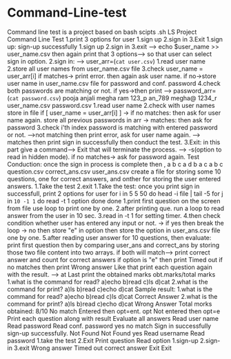 # Command-Line-test
Command line test is a project based on bash scipts .sh
LS Project
 Command Line Test
1.print 3 options for user
1.sign up
2.sign in
3.Exit
1.sign up:
sign-up successfully
1.sign up
2.sign in
3.exit
--> echo $user_name >> user_name.csv
then again print that 3 options-->
so that user can select sign in
option.
2.sign in:
--> user_arr=(`cat user.csv`)
1.read user name
2.store all user names from user_name.csv file
3.check user_name = user_arr[i]
if matches-> print error. then again ask
user name.
if no->store user name in user_name.csv file
for password and conf. password
4.check both passwords are matching or not.
 if yes->then print
--> password_arr=(`cat password.csv`)
pooja
anjali
megha
ram
123_p
an_789
megha@
1234_r
user_name.csv password.csv
1.read user name
2.check with user names store in file
if [ user_name = user_arr[i] ]
-> if no matches: then ask for user name again.
store all previous passwords in arr
-> matches: then ask for password
3.check i'th index password is matching with
entered password or not.
-->not matching then print error, ask for user
 name again.
--> matches then print
sign in successfully
then conduct the test.
3.Exit:
in this part give a command--> Exit
 that will terminate the process.
--> -s(option to read in hidden mode).
if no matches-> ask for password again.
Test Conduction:
once the sign in process is complete then ,
a
b
c
a
d
b
a
c
a
b
c
question.csv correct_ans.csv user_ans.csv
create a file for storing some 10 questions, one for correct answers, and onther for storing
 the user entered answers.
1.Take the test
2.exit
1.Take the test:
once you print sign in successfull, print 2 options for user
for i in 5 5 50
do
head -i file | tail -5
for j in `10 -1 1`
do
read -t 1 option
done
done
1.print first question on the screen from file
use loop to print one by one.
2.after printing que. run a loop to read answer
from the user in 10 sec.
3.read in -t 1 for setting timer.
4.then check condition whether user has entered
 any input or not.
-> if yes then break the loop
-> no then store "e" in option
then store the option in user_ans.csv file one by one.
5.after reading user answer for 10 questions,
then evaluate:
print first question then
 by comparing user_ans and correct_ans
by storing those two file content into two arrays.
if both will match--> print
correct answer
and count for correct answers
if option is "e" then print
Timed out
if no matches then print
Wrong answer
Like that print each question again with the result.
--> at Last print the obtained marks
obt.marks/total marks
1.what is the command for read?
a)echo
b)read
c)ls
d)cat
2.what is the command for print?
a)ls
b)read
c)echo
d)cat
Sample result:
1.what is the command for read?
a)echo
b)read
c)ls
d)cat
Correct Answer
2.what is the command for print?
a)ls
b)read
c)echo
d)cat
Wrong Answer
Total morks obtained: 8/10
No match
Entered then
opt=ent. opt
Not entered then
opt=e
Print each question along with result
Evaluate all answers
Read user name
Read password
Read conf. password
yes
no match
Sign in successfully
sign-up successfully.
 Not
 Found
Not
Found
yes
Read username
Read password
1.take the test
2.Exit
Print question
Read option
1.sign-up
2.sign-in
3.exit
Wrong answer
Timed out
correct answer
Exit
Exit
